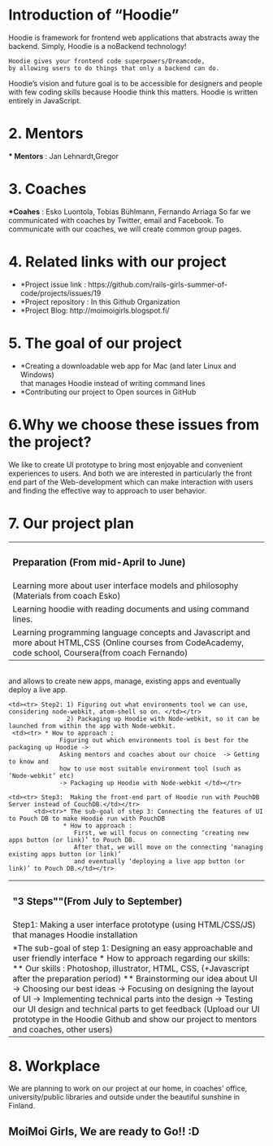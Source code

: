 <h1>Introduction of “Hoodie”</h1> 
   <p> Hoodie is framework for frontend web applications that abstracts away the backend.  
    Simply, Hoodie is a noBackend technology! 
	
    Hoodie gives your frontend code superpowers/Dreamcode, 
    by allowing users to do things that only a backend can do.
    
   Hoodie’s vision and future goal is to be accessible for designers and
    people with few coding skills because Hoodie think this matters.
    Hoodie is written entirely in JavaScript.</p>

<h1>2. Mentors</h1>  
   <p><strong>* Mentors</strong> : Jan Lehnardt,Gregor </p>

<h1>3. Coaches</h1> 
   <p><strong>*Coahes</strong> : Esko Luontola, Tobias Bühlmann, Fernando Arriaga
    So far we communicated with coaches by Twitter, email and Facebook.  
    To communicate with our coaches, we will create common group pages.</p>
 
<h1>4. Related links with our project</h1> 
<ul>
<li>*Project issue link : https://github.com/rails-girls-summer-of-code/projects/issues/19</li>
<li>*Project repository : In this Github Organization</li>
<li>*Project Blog: http://moimoigirls.blogspot.fi/</li>
</ul>


<h1>5. The goal of our project</h1>
<ul>
<li> *Creating a downloadable web app for Mac (and later Linux and Windows) </li>
      that manages Hoodie instead of writing command lines 
<li> *Contributing our project to Open sources in GitHub </li>
</ul>

<h1>6.Why we choose these issues from the project?</h1>
<p>We like to create UI prototype to bring most enjoyable and convenient experiences to users.
And both we are interested in particularly the front end part of the Web-development
which can make interaction with users and finding the effective way to approach to user behavior.</p> 

<h1>7. Our project plan</h1>
<table>
    <tr><td> <h3>Preparation (From mid-April to June) </h3></td></tr>
	<tr><td> Learning more about user interface models and philosophy (Materials from coach Esko) </td></tr>
    <tr><td> Learning hoodie with reading documents and using command lines.</td></tr>
    <tr><td>  Learning programming language concepts and Javascript and more about HTML,CSS 
             (Online courses from CodeAcademy, code school, Coursera(from coach Fernando)</td></tr>
<table>

<table>
   <tr><td><h3>"3 Steps""(From July to September)</h3></td></tr>
   <tr><td>Step1: Making a user interface prototype (using HTML/CSS/JS) that manages Hoodie installation </td></tr>
	          and allows to create new apps, manage, existing apps and eventually deploy a live app.
        <tr><td> *The sub-goal of step 1: Designing an easy approachable and user friendly interface
                 * How to approach regarding our skills:
                   ** Our skills :  Photoshop, illustrator, HTML, CSS, (+Javascript after the preparation period) 
                   ** Brainstorming our idea about UI -> Choosing our best ideas -> 
				    Focusing on designing the layout of UI -> Implementing technical parts into the design ->
					Testing our UI design and technical parts to get feedback (Upload our UI prototype 
					in the Hoodie Github and show our project to mentors and coaches, other users)</td></tr>  

    <td><tr> Step2: 1) Figuring out what environments tool we can use, considering node-webkit, atom-shell so on. </td></tr>
                    2) Packaging up Hoodie with Node-webkit, so it can be launched from within the app with Node-webkit.
     <td><tr> * How to approach : 
                  Figuring out which environments tool is best for the packaging up Hoodie -> 
				  Asking mentors and coaches about our choice  -> Getting to know and 
				  how to use most suitable environment tool (such as ‘Node-webkit’ etc)
				  -> Packaging up Hoodie with Node-webkit </td></tr>

    <td><tr> Step3:  Making the front-end part of Hoodie run with PouchDB Server instead of CouchDB.</td></tr>
           <td><tr>* The sub-goal of step 3: Connecting the features of UI to Pouch DB to make Hoodie run with PouchDB
                   * How to approach : 
                      First, we will focus on connecting ‘creating new apps button (or link)’ to Pouch DB. 
                      After that, we will move on the connecting ‘managing existing apps button (or link)’ 
                      and eventually ‘deploying a live app button (or link)’ to Pouch DB.</td></tr>
</table>

<h1>8. Workplace </h1>
<p>We are planning to work on our project at our home, in coaches' office, university/public libraries
 and outside under the beautiful sunshine in Finland.</p>   
 
<h2> MoiMoi Girls, We are ready to Go!! :D </h2>
